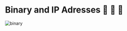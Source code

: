 # Binary and IP Adresses :key: :taco: :key: #

![binary](https://upload.wikimedia.org/wikipedia/commons/thumb/7/74/Ipv4_address.svg/300px-Ipv4_address.svg.png)
